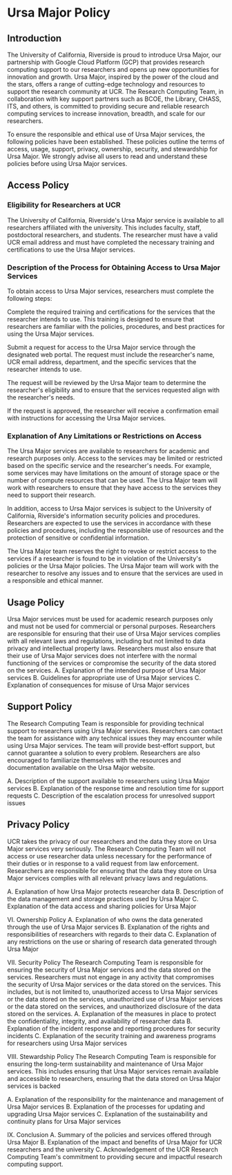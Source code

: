 # Ursa Major Policy
## Introduction
The University of California, Riverside is proud to introduce Ursa Major, our partnership with Google Cloud Platform (GCP) that provides research computing support to our researchers and opens up new opportunities for innovation and growth. Ursa Major, inspired by the power of the cloud and the stars, offers a range of cutting-edge technology and resources to support the research community at UCR. The Research Computing Team, in collaboration with key support partners such as BCOE, the Library, CHASS, ITS, and others, is committed to providing secure and reliable research computing services to increase innovation, breadth, and scale for our researchers.

To ensure the responsible and ethical use of Ursa Major services, the following policies have been established. These policies outline the terms of access, usage, support, privacy, ownership, security, and stewardship for Ursa Major. We strongly advise all users to read and understand these policies before using Ursa Major services.

## Access Policy
### Eligibility for Researchers at UCR
The University of California, Riverside's Ursa Major service is available to all researchers affiliated with the university. This includes faculty, staff, postdoctoral researchers, and students. The researcher must have a valid UCR email address and must have completed the necessary training and certifications to use the Ursa Major services.

### Description of the Process for Obtaining Access to Ursa Major Services
To obtain access to Ursa Major services, researchers must complete the following steps:

Complete the required training and certifications for the services that the researcher intends to use. This training is designed to ensure that researchers are familiar with the policies, procedures, and best practices for using the Ursa Major services.

Submit a request for access to the Ursa Major service through the designated web portal. The request must include the researcher's name, UCR email address, department, and the specific services that the researcher intends to use.

The request will be reviewed by the Ursa Major team to determine the researcher's eligibility and to ensure that the services requested align with the researcher's needs.

If the request is approved, the researcher will receive a confirmation email with instructions for accessing the Ursa Major services.

### Explanation of Any Limitations or Restrictions on Access
The Ursa Major services are available to researchers for academic and research purposes only. Access to the services may be limited or restricted based on the specific service and the researcher's needs. For example, some services may have limitations on the amount of storage space or the number of compute resources that can be used. The Ursa Major team will work with researchers to ensure that they have access to the services they need to support their research.

In addition, access to Ursa Major services is subject to the University of California, Riverside's information security policies and procedures. Researchers are expected to use the services in accordance with these policies and procedures, including the responsible use of resources and the protection of sensitive or confidential information.

The Ursa Major team reserves the right to revoke or restrict access to the services if a researcher is found to be in violation of the University's policies or the Ursa Major policies. The Ursa Major team will work with the researcher to resolve any issues and to ensure that the services are used in a responsible and ethical manner.

## Usage Policy
Ursa Major services must be used for academic research purposes only and must not be used for commercial or personal purposes. Researchers are responsible for ensuring that their use of Ursa Major services complies with all relevant laws and regulations, including but not limited to data privacy and intellectual property laws. Researchers must also ensure that their use of Ursa Major services does not interfere with the normal functioning of the services or compromise the security of the data stored on the services.
A. Explanation of the intended purpose of Ursa Major services
B. Guidelines for appropriate use of Ursa Major services
C. Explanation of consequences for misuse of Ursa Major services

## Support Policy
The Research Computing Team is responsible for providing technical support to researchers using Ursa Major services. Researchers can contact the team for assistance with any technical issues they may encounter while using Ursa Major services. The team will provide best-effort support, but cannot guarantee a solution to every problem. Researchers are also encouraged to familiarize themselves with the resources and documentation available on the Ursa Major website.

A. Description of the support available to researchers using Ursa Major services
B. Explanation of the response time and resolution time for support requests
C. Description of the escalation process for unresolved support issues

## Privacy Policy
UCR takes the privacy of our researchers and the data they store on Ursa Major services very seriously. The Research Computing Team will not access or use researcher data unless necessary for the performance of their duties or in response to a valid request from law enforcement. Researchers are responsible for ensuring that the data they store on Ursa Major services complies with all relevant privacy laws and regulations.

A. Explanation of how Ursa Major protects researcher data
B. Description of the data management and storage practices used by Ursa Major
C. Explanation of the data access and sharing policies for Ursa Major

VI. Ownership Policy
A. Explanation of who owns the data generated through the use of Ursa Major services
B. Explanation of the rights and responsibilities of researchers with regards to their data
C. Explanation of any restrictions on the use or sharing of research data generated through Ursa Major

VII. Security Policy
The Research Computing Team is responsible for ensuring the security of Ursa Major services and the data stored on the services. Researchers must not engage in any activity that compromises the security of Ursa Major services or the data stored on the services. This includes, but is not limited to, unauthorized access to Ursa Major services or the data stored on the services, unauthorized use of Ursa Major services or the data stored on the services, and unauthorized disclosure of the data stored on the services.
A. Explanation of the measures in place to protect the confidentiality, integrity, and availability of researcher data
B. Explanation of the incident response and reporting procedures for security incidents
C. Explanation of the security training and awareness programs for researchers using Ursa Major services

VIII. Stewardship Policy
The Research Computing Team is responsible for ensuring the long-term sustainability and maintenance of Ursa Major services. This includes ensuring that Ursa Major services remain available and accessible to researchers, ensuring that the data stored on Ursa Major services is backed

A. Explanation of the responsibility for the maintenance and management of Ursa Major services
B. Explanation of the processes for updating and upgrading Ursa Major services
C. Explanation of the sustainability and continuity plans for Ursa Major services

IX. Conclusion
A. Summary of the policies and services offered through Ursa Major
B. Explanation of the impact and benefits of Ursa Major for UCR researchers and the university
C. Acknowledgement of the UCR Research Computing Team's commitment to providing secure and impactful research computing support.
